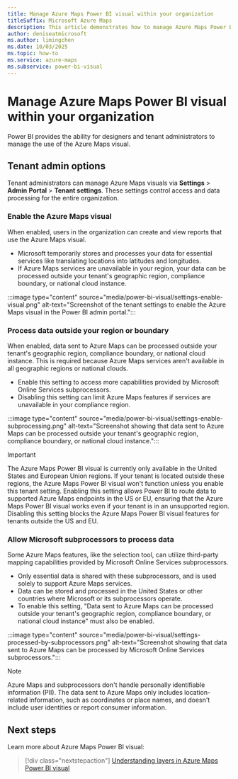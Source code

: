 ```yaml
---
title: Manage Azure Maps Power BI visual within your organization
titleSuffix: Microsoft Azure Maps
description: This article demonstrates how to manage Azure Maps Power BI visual within your organization.
author: deniseatmicrosoft
ms.author: limingchen
ms.date: 10/03/2025
ms.topic: how-to
ms.service: azure-maps
ms.subservice: power-bi-visual
---
```


# Manage Azure Maps Power BI visual within your organization

Power BI provides the ability for designers and tenant administrators to manage the use of the Azure Maps visual.

## Tenant admin options

Tenant administrators can manage Azure Maps visuals via **Settings** &gt; **Admin** **Portal** &gt; **Tenant settings**. These settings control access and data processing for the entire organization.

### Enable the Azure Maps visual

When enabled, users in the organization can create and view reports that use the Azure Maps visual.

- Microsoft temporarily stores and processes your data for essential services like translating locations into latitudes and longitudes.
- If Azure Maps services are unavailable in your region, your data can be processed outside your tenant's geographic region, compliance boundary, or national cloud instance.

:::image type="content" source="media/power-bi-visual/settings-enable-visual.png" alt-text="Screenshot of the tenant settings to enable the Azure Maps visual in the Power BI admin portal.":::

### Process data outside your region or boundary

When enabled, data sent to Azure Maps can be processed outside your tenant's geographic region, compliance boundary, or national cloud instance. This is required because Azure Maps services aren't available in all geographic regions or national clouds.

- Enable this setting to access more capabilities provided by Microsoft Online Services subprocessors.
- Disabling this setting can limit Azure Maps features if services are unavailable in your compliance region.

:::image type="content" source="media/power-bi-visual/settings-enable-subprocessing.png" alt-text="Screenshot showing that data sent to Azure Maps can be processed outside your tenant's geographic region, compliance boundary, or national cloud instance.":::

> [!IMPORTANT]
> The Azure Maps Power BI visual is currently only available in the United States and European Union regions. If your tenant is located outside these regions, the Azure Maps Power BI visual won't function unless you enable this tenant setting. Enabling this setting allows Power BI to route data to supported Azure Maps endpoints in the US or EU, ensuring that the Azure Maps Power BI visual works even if your tenant is in an unsupported region. Disabling this setting blocks the Azure Maps Power BI visual features for tenants outside the US and EU.

### Allow Microsoft subprocessors to process data

Some Azure Maps features, like the selection tool, can utilize third-party mapping capabilities provided by Microsoft Online Services subprocessors.

- Only essential data is shared with these subprocessors, and is used solely to support Azure Maps services.
- Data can be stored and processed in the United States or other countries where Microsoft or its subprocessors operate.
- To enable this setting, "Data sent to Azure Maps can be processed outside your tenant's geographic region, compliance boundary, or national cloud instance" must also be enabled.

:::image type="content" source="media/power-bi-visual/settings-processed-by-subprocessors.png" alt-text="Screenshot showing that data sent to Azure Maps can be processed by Microsoft Online Services subprocessors.":::

> [!NOTE]
> Azure Maps and subprocessors don't handle personally identifiable information (PII). The data sent to Azure Maps only includes location-related information, such as coordinates or place names, and doesn't include user identities or report consumer information.

## Next steps

Learn more about Azure Maps Power BI visual:

> [!div class="nextstepaction"]
> [Understanding layers in Azure Maps Power BI visual](power-bi-visual-understanding-layers.md)
